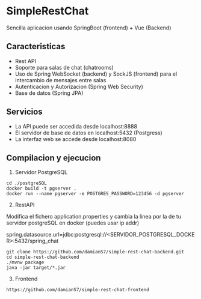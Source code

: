 # SimpleRestChat
Sencilla aplicacion usando SpringBoot (frontend) + Vue (Backend) 

## Caracteristicas
* Rest API
* Soporte para salas de chat (chatrooms)
* Uso de Spring WebSocket (backend) y SockJS (frontend) para el intercambio de mensajes entre salas 
* Autenticacion y Autorizacion (Spring Web Security)
* Base de datos (Spring JPA)

## Servicios
* La API puede ser accedida desde localhost:8888
* El servidor de base de datos en localhost:5432 (Postgress)
* La interfaz web se accede desde localhost:8080

## Compilacion y ejecucion
1) Servidor PostgreSQL
```
cd ./postgreSQL
docker build -t pgserver .
docker run --name pgserver -e POSTGRES_PASSWORD=123456 -d pgserver
```

2) RestAPI
   
Modifica el fichero application.properties y cambia la linea por 
   la de tu servidor postgreSQL en docker (puedes usar ip addr)
   
spring.datasource.url=jdbc:postgresql://<SERVIDOR_POSTGRESQL_DOCKER>:5432/spring_chat

```
git clone https://github.com/damianS7/simple-rest-chat-backend.git
cd simple-rest-chat-backend
./mvnw package
java -jar target/*.jar
```

3) Frontend
```
https://github.com/damianS7/simple-rest-chat-frontend
```